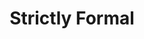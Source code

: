 ---
inv_num: 2010-027
add_credit:
url: 2010-027-strictly-formal
title: 'Strictly Formal '
year: '2010'
display_year: '2010'
medium: Website
dims:
pitch: "​Interview blog"
ps:
live_url:
youtube:
related_code:
subheading:
download:
commission:
layout: things-i-made
---